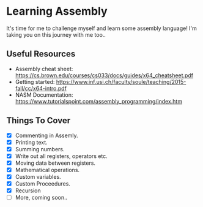 # Learning Assembly
It's time for me to challenge myself and learn some assembly language! I'm taking you on this journey with me too..

## Useful Resources
- Assembly cheat sheet: https://cs.brown.edu/courses/cs033/docs/guides/x64_cheatsheet.pdf
- Getting started: https://www.inf.usi.ch/faculty/soule/teaching/2015-fall/cc/x64-intro.pdf
- NASM Documentation: https://www.tutorialspoint.com/assembly_programming/index.htm

## Things To Cover
- [x] Commenting in Assemly.
- [x] Printing text.
- [x] Summing numbers.
- [x] Write out all registers, operators etc.
- [x] Moving data between registers.
- [x] Mathematical operations.
- [x] Custom variables.
- [x] Custom Proceedures.
- [x] Recursion
- [ ] More, coming soon..
